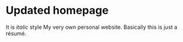# Updated homepage
It is _italic_ style
My very own personal website. Basically this is just a résumé.
